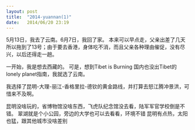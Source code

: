 ```yaml
---
layout: post
title:  "2014-yuannan(1)"
date:   2014/06/20 23:19
---
```

5月13日，我去了云南。6月7日，我回了家。
本来可以早点走，父亲出差了几天所以拖到了13号；由于要去香港，身体吃不消，而且父亲各种理由催促，没有尽兴，以后还得走一趟。

一开始，我是想去西藏的。
可是，想到Tibet is Burning
国内也没出Tibet的lonely planet指南，我就选了云南。

我选择了昆明-大理-丽江-香格里拉-德钦的黄金路线，并打算去怒江腾冲景洪，可惜来不及啊。

昆明没啥玩的，省博物馆没啥东西，飞虎队纪念馆没去看，陆军军官学校倒是不错。
翠湖就是个小公园，旁边的大学也可以去看看，环境不错
昆明有点热，太阳也猛，跟其他城市没啥差别
